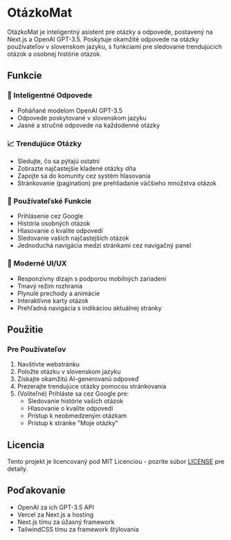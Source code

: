 # OtázkoMat

OtázkoMat je inteligentný asistent pre otázky a odpovede, postavený na Next.js a OpenAI GPT-3.5. Poskytuje okamžité odpovede na otázky používateľov v slovenskom jazyku, s funkciami pre sledovanie trendujúcich otázok a osobnej histórie otázok.

## Funkcie

### 🤖 Inteligentné Odpovede

- Poháňané modelom OpenAI GPT-3.5
- Odpovede poskytované v slovenskom jazyku
- Jasné a stručné odpovede na každodenné otázky

### 📈 Trendujúce Otázky

- Sledujte, čo sa pýtajú ostatní
- Zobrazte najčastejšie kladené otázky dňa
- Zapojte sa do komunity cez systém hlasovania
- Stránkovanie (pagination) pre prehliadanie väčšieho množstva otázok

### 👤 Používateľské Funkcie

- Prihlásenie cez Google
- História osobných otázok
- Hlasovanie o kvalite odpovedí
- Sledovanie vašich najčastejších otázok
- Jednoduchá navigácia medzi stránkami cez navigačný panel

### 🎨 Moderné UI/UX

- Responzívny dizajn s podporou mobilných zariadení
- Tmavý režim rozhrania
- Plynulé prechody a animácie
- Interaktívne karty otázok
- Prehľadná navigácia s indikáciou aktuálnej stránky

## Použitie

### Pre Používateľov

1. Navštívte webstránku
2. Položte otázku v slovenskom jazyku
3. Získajte okamžitú AI-generovanú odpoveď
4. Prezerajte trendujúce otázky pomocou stránkovania
5. (Voliteľné) Prihláste sa cez Google pre:
   - Sledovanie histórie vašich otázok
   - Hlasovanie o kvalite odpovedí
   - Prístup k neobmedzeným otázkam
   - Prístup k stránke "Moje otázky"

## Licencia

Tento projekt je licencovaný pod MIT Licenciou - pozrite súbor [LICENSE](LICENSE) pre detaily.

## Poďakovanie

- OpenAI za ich GPT-3.5 API
- Vercel za Next.js a hosting
- Next.js tímu za úžasný framework
- TailwindCSS tímu za framework štýlovania
